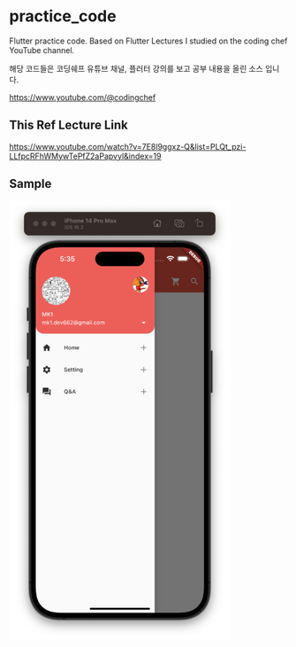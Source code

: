 # practice_code

Flutter practice code.
Based on Flutter Lectures I studied on the coding chef YouTube channel.

해당 코드들은 코딩쉐프 유튜브 채널, 플러터 강의를 보고 공부 내용을 올린 소스 입니다.

https://www.youtube.com/@codingchef

## This Ref Lecture Link
https://www.youtube.com/watch?v=7E8l9ggxz-Q&list=PLQt_pzi-LLfpcRFhWMywTePfZ2aPapvyl&index=19

## Sample
<!--![sample1](/assets/sample1.png) {: width="50%" height="50%"}-->
<img src="./assets/sample1.png" width="400">